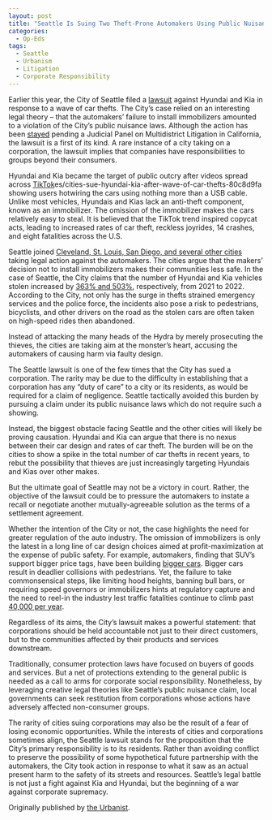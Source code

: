```yaml
---
layout: post
title: "Seattle Is Suing Two Theft-Prone Automakers Using Public Nuisance Laws"
categories:
  - Op-Eds
tags:
  - Seattle
  - Urbanism
  - Litigation
  - Corporate Responsibility
---
```



Earlier this year, the City of Seattle filed a [lawsuit](https://www.courtlistener.com/docket/66752717/1/city-of-seattle-v-hyundai-motor-america-inc/) against Hyundai and Kia in response to a wave of car thefts. The City’s case relied on an interesting legal theory – that the automakers’ failure to install immobilizers amounted to a violation of the City’s public nuisance laws. Although the action has been [stayed](https://www.courtlistener.com/docket/66752717/14/city-of-seattle-v-hyundai-motor-america-inc/) pending a Judicial Panel on Multidistrict Litigation in California, the lawsuit is a first of its kind. A rare instance of a city taking on a corporation, the lawsuit implies that companies have responsibilities to groups beyond their consumers.  

Hyundai and Kia became the target of public outcry after videos spread across [TikTok](https://www.wsj.com/articl)es/cities-sue-hyundai-kia-after-wave-of-car-thefts-80c8d9fa showing users hotwiring the cars using nothing more than a USB cable. Unlike most vehicles, Hyundais and Kias lack an anti-theft component, known as an immobilizer. The omission of the immobilizer makes the cars relatively easy to steal. It is believed that the TikTok trend inspired copycat acts, leading to increased rates of car theft, reckless joyrides, 14 crashes, and eight fatalities across the U.S.

Seattle joined [Cleveland, St. Louis, San Diego, and several other cities](https://www.theurbanist.org/2023/05/15/seattle-is-suing-two-theft-prone-automakers/) taking legal action against the automakers. The cities argue that the makers’ decision not to install immobilizers makes their communities less safe. In the case of Seattle, the City claims that the number of Hyundai and Kia vehicles stolen increased by [363% and 503%](https://www.courtlistener.com/docket/66752717/1/city-of-seattle-v-hyundai-motor-america-inc/), respectively, from 2021 to 2022. According to the City, not only has the surge in thefts strained emergency services and the police force, the incidents also pose a risk to pedestrians, bicyclists, and other drivers on the road as the stolen cars are often taken on high-speed rides then abandoned.

Instead of attacking the many heads of the Hydra by merely prosecuting the thieves, the cities are taking aim at the monster’s heart, accusing the automakers of causing harm via faulty design.

The Seattle lawsuit is one of the few times that the City has sued a corporation. The rarity may be due to the difficulty in establishing that a corporation has any “duty of care” to a city or its residents, as would be required for a claim of negligence. Seattle tactically avoided this burden by pursuing a claim under its public nuisance laws which do not require such a showing.

Instead, the biggest obstacle facing Seattle and the other cities will likely be proving causation. Hyundai and Kia can argue that there is no nexus between their car design and rates of car theft. The burden will be on the cities to show a spike in the total number of car thefts in recent years, to rebut the possibility that thieves are just increasingly targeting Hyundais and Kias over other makes.

But the ultimate goal of Seattle may not be a victory in court. Rather, the objective of the lawsuit could be to pressure the automakers to instate a recall or negotiate another mutually-agreeable solution as the terms of a settlement agreement. 

Whether the intention of the City or not, the case highlights the need for greater regulation of the auto industry. The omission of immobilizers is only the latest in a long line of car design choices aimed at profit-maximization at the expense of public safety. For example, automakers, finding that SUV’s support bigger price tags, have been building [bigger cars](https://www.theurbanist.org/2019/10/22/angie-schmitt-plots-a-way-out-of-the-pedestrian-safety-crisis-during-seattle-visit/). Bigger cars result in deadlier collisions with pedestrians. Yet, the failure to take commonsensical steps, like limiting hood heights, banning bull bars, or requiring speed governors or immobilizers hints at regulatory capture and the need to reel-in the industry lest traffic fatalities continue to climb past [40,000 per year](https://www.nhtsa.gov/press-releases/early-estimate-2021-traffic-fatalities).

Regardless of its aims, the City’s lawsuit makes a powerful statement: that corporations should be held accountable not just to their direct customers, but to the communities affected by their products and services downstream.

Traditionally, consumer protection laws have focused on buyers of goods and services. But a net of protections extending to the general public is needed as a call to arms for corporate social responsibility. Nonetheless, by leveraging creative legal theories like Seattle’s public nuisance claim, local governments can seek restitution from corporations whose actions have adversely affected non-consumer groups. 

The rarity of cities suing corporations may also be the result of a fear of losing economic opportunities. While the interests of cities and corporations sometimes align, the Seattle lawsuit stands for the proposition that the City’s primary responsibility is to its residents. Rather than avoiding conflict to preserve the possibility of some hypothetical future partnership with the automakers, the City took action in response to what it saw as an actual present harm to the safety of its streets and resources. Seattle’s legal battle is not just a fight against Kia and Hyundai, but the beginning of a war against corporate supremacy.

Originally published by [the Urbanist](https://www.theurbanist.org/2023/05/15/seattle-is-suing-two-theft-prone-automakers/).
